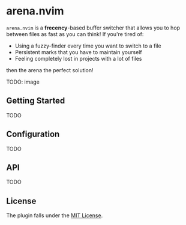 # arena.nvim

`arena.nvim` is a **frecency**-based buffer switcher that allows you to hop between
files as fast as you can think! If you're tired of:

- Using a fuzzy-finder every time you want to switch to a file
- Persistent marks that you have to maintain yourself
- Feeling completely lost in projects with a lot of files

then the arena the perfect solution!

TODO: image

## Getting Started

TODO

## Configuration

TODO

## API

TODO

## License

The plugin falls under the [MIT License](./LICENSE).
